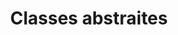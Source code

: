 ---
title: Classes abstraites
permalink: /diagrammes-de-classes/#classes-abstraites
nav_order: 5
parent: Diagrammes de classes
---